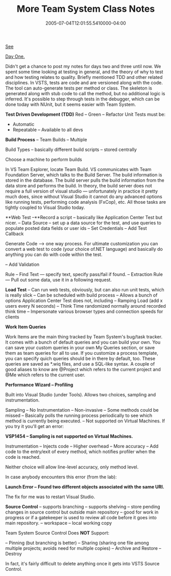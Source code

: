 ﻿---
title: More Team System Class Notes
date: "2005-07-04T12:01:55.5410000-04:00"
description: We spent some time looking at testing in general, and the theory of
featuredImage: img/1888-featured.png
---

[See](http://aspadvice.com/blogs/ssmith/archive/2005/06/28/1886.aspx)[](http://aspadvice.com/blogs/ssmith/archive/2005/06/28/1886.aspx)

[Day One.](http://aspadvice.com/blogs/ssmith/archive/2005/06/28/1886.aspx)

Didn't get a chance to post my notes for days two and three until now. We spent some time looking at testing in general, and the theory of why to test and how testing relates to quality. Briefly mentioned TDD and other related disciplines. In VSTS, tests are code and are versioned along with the code. The tool can auto-generate tests per method or class. The skeleton is generated along with stub code to call the method, but no additional logic is inferred. It's possible to step through tests in the debugger, which can be done today with NUnit, but it seems easier with Team System.

**Test Driven Development (TDD)**
Red – Green – Refactor
Unit Tests must be:

- Automatic
- Repeatable
– Available to all devs

**Build Process**
– Team Builds
– Multiple

Build Types – basically different build scripts – stored centrally

Choose a machine to perform builds

In VS Team Explorer, locate Team Build. VS communicates with Team Foundation Server, which talks to the Build Server. The build information is stored in the database. The build server pulls the build information from the data store and performs the build. In theory, the build server does not require a full version of visual studio — unfortunately in practice it pretty much does, since without Visual Studio it cannot do any advanced options like running tests, performing code analysis (FxCop), etc. All those tasks are tightly coupled to Visual Studio today.

**Web Test
–**Record a script – basically like Application Center Test but nicer.
– Data Source – set up a data source for the test, and use queries to populate posted data fields or user ids
– Set Credentials
– Add Test Callback

Generate Code –> one way process. For ultimate customization you can convert a web test to code (your choice of.NET language) and basically do
anything you can do with code within the test.

– Add Validation

Rule
– Find Text — specify text, specify pass/fail if found.
– Extraction Rule — Pull out some data, use it in a following request.

**Load Test**
– Can run web tests, obviously, but can also run unit tests, which is really slick
– Can be scheduled with build process
– Allows a bunch of options Application Center Test does not, including
– Ramping Load (add x users every N seconds)
– Think Time randomized normally around recorded think time
– Impersonate various browser types and connection speeds for clients

**Work Item Queries**

Work Items are the main thing tracked by Team System's bug/task tracker. It comes with a bunch of default queries and you can build your own. You can save your custom queries in your own My Queries section, or save them as team queries for all to use. If you customize a process template, you can specify quich queries should be in there by default, too. These queries are saved as *.wiq files, and use a SQL-like syntax. A couple of good aliases to know are @Project which refers to the current project and @Me which refers to the current user.

**Performance Wizard – Profiling**

Built into Visual Studio (under Tools). Allows two choices, sampling and instrumentation.

Sampling
– No Instrumentation
– Non-invasive
– Some methods could be missed
– Basically polls the running process periodically to see which method is currently being executed.
– Not supported on Virtual Machines. If you try it you'll get an error:

**VSP1454 – Sampling is not supported on Virtual Machines.**

Instrumentation
– Injects code
– Higher overhead
– More accuracy
– Add code to the entry/exit of every method, which notifies profiler when the code is reached.

Neither choice will allow line-level accuracy, only method level.

In case anybody encounters this error (from the lab):

**Launch Error –**
**Found two different objects associated with the same URI.**

The fix for me was to restart Visual Studio.

**Source Control**
– supports branching
– supports shelving
– store pending changes in source control but outside main repository – good for work in progress or if a gatekeeper is used to review all code before it goes into main repository.
– workspace – local working copy

Team System Source Control Does **NOT** Support:

– Pinning (but branching is better)
– Sharing (sharing one file among multiple projects; avoids need for multiple copies)
– Archive and Restore
– Destroy

In fact, it's fairly difficult to delete anything once it gets into VSTS Source Control.

